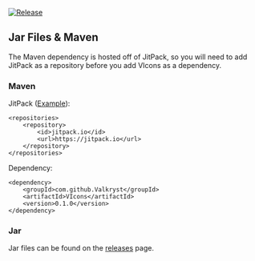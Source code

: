 [![Release](https://jitpack.io/v/Valkryst/VIcons.svg)](https://jitpack.io/#Valkryst/VIcons)

## Jar Files & Maven

The Maven dependency is hosted off of JitPack, so you will need to add JitPack as a repository before you add VIcons as a dependency.

### Maven

JitPack ([Example](https://github.com/Valkryst/VMVC/blob/master/pom.xml)):

    <repositories>
        <repository>
            <id>jitpack.io</id>
            <url>https://jitpack.io</url>
        </repository>
    </repositories>

Dependency:

    <dependency>
        <groupId>com.github.Valkryst</groupId>
        <artifactId>VIcons</artifactId>
        <version>0.1.0</version>
    </dependency>

### Jar

Jar files can be found on the [releases](https://github.com/Valkryst/VIcons/releases) page.
